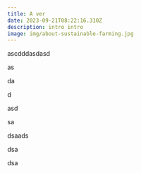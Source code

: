 ```yaml
---
title: A ver
date: 2023-09-21T08:22:16.310Z
description: intro intro
image: img/about-sustainable-farming.jpg
---
```

ascdddasdasd

as

da

d

asd

sa

dsaads

dsa

dsa